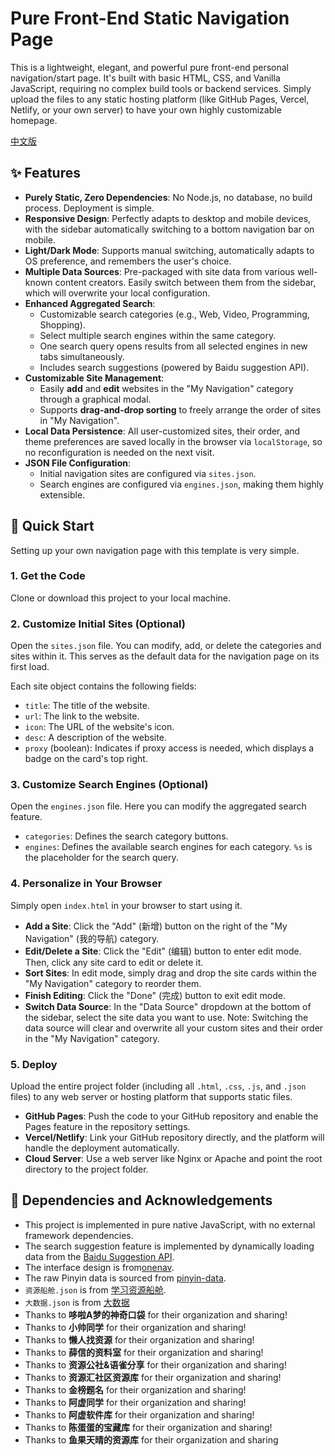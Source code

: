 # Pure Front-End Static Navigation Page

This is a lightweight, elegant, and powerful pure front-end personal navigation/start page. It's built with basic HTML, CSS, and Vanilla JavaScript, requiring no complex build tools or backend services. Simply upload the files to any static hosting platform (like GitHub Pages, Vercel, Netlify, or your own server) to have your own highly customizable homepage.

[中文版](./README-cn.md)

## ✨ Features

*   **Purely Static, Zero Dependencies**: No Node.js, no database, no build process. Deployment is simple.
*   **Responsive Design**: Perfectly adapts to desktop and mobile devices, with the sidebar automatically switching to a bottom navigation bar on mobile.
*   **Light/Dark Mode**: Supports manual switching, automatically adapts to OS preference, and remembers the user's choice.
*   **Multiple Data Sources**: Pre-packaged with site data from various well-known content creators. Easily switch between them from the sidebar, which will overwrite your local configuration.
*   **Enhanced Aggregated Search**:
    *   Customizable search categories (e.g., Web, Video, Programming, Shopping).
    *   Select multiple search engines within the same category.
    *   One search query opens results from all selected engines in new tabs simultaneously.
    *   Includes search suggestions (powered by Baidu suggestion API).
*   **Customizable Site Management**:
    *   Easily **add** and **edit** websites in the "My Navigation" category through a graphical modal.
    *   Supports **drag-and-drop sorting** to freely arrange the order of sites in "My Navigation".
*   **Local Data Persistence**: All user-customized sites, their order, and theme preferences are saved locally in the browser via `localStorage`, so no reconfiguration is needed on the next visit.
*   **JSON File Configuration**:
    *   Initial navigation sites are configured via `sites.json`.
    *   Search engines are configured via `engines.json`, making them highly extensible.

## 🚀 Quick Start

Setting up your own navigation page with this template is very simple.

### 1. Get the Code

Clone or download this project to your local machine.

### 2. Customize Initial Sites (Optional)

Open the `sites.json` file. You can modify, add, or delete the categories and sites within it. This serves as the default data for the navigation page on its first load.

Each site object contains the following fields:
*   `title`: The title of the website.
*   `url`: The link to the website.
*   `icon`: The URL of the website's icon.
*   `desc`: A description of the website.
*   `proxy` (boolean): Indicates if proxy access is needed, which displays a badge on the card's top right.

### 3. Customize Search Engines (Optional)

Open the `engines.json` file. Here you can modify the aggregated search feature.
*   `categories`: Defines the search category buttons.
*   `engines`: Defines the available search engines for each category. `%s` is the placeholder for the search query.

### 4. Personalize in Your Browser

Simply open `index.html` in your browser to start using it.
*   **Add a Site**: Click the "Add" (新增) button on the right of the "My Navigation" (我的导航) category.
*   **Edit/Delete a Site**: Click the "Edit" (编辑) button to enter edit mode. Then, click any site card to edit or delete it.
*   **Sort Sites**: In edit mode, simply drag and drop the site cards within the "My Navigation" category to reorder them.
*   **Finish Editing**: Click the "Done" (完成) button to exit edit mode.
*   **Switch Data Source**: In the "Data Source" dropdown at the bottom of the sidebar, select the site data you want to use. Note: Switching the data source will clear and overwrite all your custom sites and their order in the "My Navigation" category.

### 5. Deploy

Upload the entire project folder (including all `.html`, `.css`, `.js`, and `.json` files) to any web server or hosting platform that supports static files.

*   **GitHub Pages**: Push the code to your GitHub repository and enable the Pages feature in the repository settings.
*   **Vercel/Netlify**: Link your GitHub repository directly, and the platform will handle the deployment automatically.
*   **Cloud Server**: Use a web server like Nginx or Apache and point the root directory to the project folder.


## 🔧 Dependencies and Acknowledgements

*   This project is implemented in pure native JavaScript, with no external framework dependencies.
*   The search suggestion feature is implemented by dynamically loading data from the [Baidu Suggestion API](https://www.baidu.com/s?wd=).
*   The interface design is from[onenav](https://github.com/helloxz/onenav).
*   The raw Pinyin data is sourced from [pinyin-data](https://github.com/mozillazg/pinyin-data).
*   `资源船舱.json` is from [学习资源船舱](https://link3.cc/studyship).
*   `大数据.json` is from [大数据](hao.199it.com)
*   Thanks to **哆啦A梦的神奇口袋** for their organization and sharing!
*   Thanks to **小帅同学** for their organization and sharing!
*   Thanks to **懒人找资源** for their organization and sharing!
*   Thanks to **薛信的资料室** for their organization and sharing!
*   Thanks to **资源公社&语雀分享** for their organization and sharing!
*   Thanks to **资源汇社区资源库** for their organization and sharing!
*   Thanks to **金榜题名** for their organization and sharing!
*   Thanks to **阿虚同学** for their organization and sharing!
*   Thanks to **阿虚软件库** for their organization and sharing!
*   Thanks to **陈蛋蛋的宝藏库** for their organization and sharing!
*   Thanks to **鱼果天晴的资源库** for their organization and sharing
